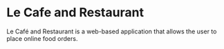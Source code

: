 # Le Cafe and Restaurant
Le Café and Restaurant is a web-based application that allows the user to place online food orders.
